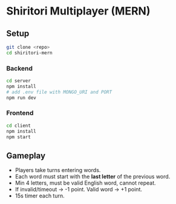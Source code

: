 # Shiritori Multiplayer (MERN)

## Setup
```bash
git clone <repo>
cd shiritori-mern
```

### Backend
```bash
cd server
npm install
# add .env file with MONGO_URI and PORT
npm run dev
```

### Frontend
```bash
cd client
npm install
npm start
```

## Gameplay
- Players take turns entering words.
- Each word must start with the **last letter** of the previous word.
- Min 4 letters, must be valid English word, cannot repeat.
- If invalid/timeout → -1 point. Valid word → +1 point.
- 15s timer each turn.